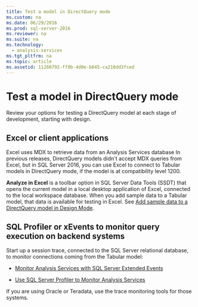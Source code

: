 ```yaml
---
title: Test a model in DirectQuery mode
ms.custom: na
ms.date: 06/29/2016
ms.prod: sql-server-2016
ms.reviewer: na
ms.suite: na
ms.technology: 
  - analysis-services
ms.tgt_pltfrm: na
ms.topic: article
ms.assetid: 11260792-ff8b-4d0e-b845-ca210dd3fced
---
```

# Test a model in DirectQuery mode
Review your options for testing a DirectQuery model at each stage of development, starting with design.  
  
## Excel or client applications  
 Excel uses MDX to retrieve data from an  Analysis Services database In previous releases, DirectQuery models didn't accept MDX queries from Excel, but in SQL Server 2016, you can use Excel to connect to Tabular models in DirectQuery mode, if the model is at compatibility level 1200.  
  
 **Analyze in Excel** is a toolbar option in SQL Server Data Tools (SSDT) that opens the current model in a local desktop application of Excel, connected to the local workspace database. When you add sample data to a Tabular model, that data is available for testing in Excel. See [Add  sample data to a DirectQuery model in Design Mode](../../Topics/TopicNameContainA/Add--sample-data-to-a-DirectQuery-model-in-Design-Mode.md).  
  
## SQL Profiler or xEvents to monitor query execution on backend systems  
 Start up a session trace, connected to the SQL Server relational database, to monitor connections coming from the Tabular model:  
  
-   [Monitor Analysis Services with SQL Server Extended Events](../../Topics/TopicNameNotContainA/Monitor-Analysis-Services-with-SQL-Server-Extended-Events.md)  
  
-   [Use SQL Server Profiler to Monitor Analysis Services](../../Topics/TopicNameNotContainA/Use-SQL-Server-Profiler-to-Monitor-Analysis-Services.md)  
  
 If you are using Oracle or Teradata, use the trace monitoring tools for those systems.